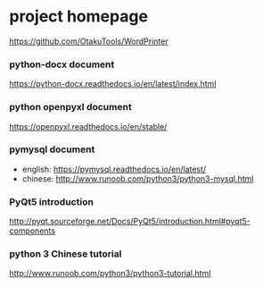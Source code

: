 # project homepage

https://github.com/OtakuTools/WordPrinter



### python-docx document

https://python-docx.readthedocs.io/en/latest/index.html

### python openpyxl document

<https://openpyxl.readthedocs.io/en/stable/>

### pymysql document

-   english: https://pymysql.readthedocs.io/en/latest/
-   chinese: http://www.runoob.com/python3/python3-mysql.html



### PyQt5 introduction

http://pyqt.sourceforge.net/Docs/PyQt5/introduction.html#pyqt5-components



### python 3 Chinese tutorial

http://www.runoob.com/python3/python3-tutorial.html